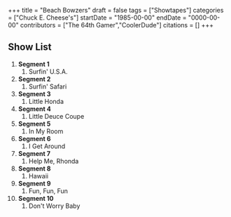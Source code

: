 +++
title = "Beach Bowzers"
draft = false
tags = ["Showtapes"]
categories = ["Chuck E. Cheese's"]
startDate = "1985-00-00"
endDate = "0000-00-00"
contributors = ["The 64th Gamer","CoolerDude"]
citations = []
+++

## Show List

1.  **Segment 1**
    1.  Surfin' U.S.A.
2.  **Segment 2**
    1.  Surfin' Safari
3.  **Segment 3**
    1.  Little Honda
4.  **Segment 4**
    1.  Little Deuce Coupe
5.  **Segment 5**
    1.  In My Room
6.  **Segment 6**
    1.  I Get Around
7.  **Segment 7**
    1.  Help Me, Rhonda
8.  **Segment 8**
    1.  Hawaii
9.  **Segment 9**
    1.  Fun, Fun, Fun
10. **Segment 10**
    1.  Don't Worry Baby

